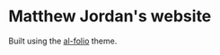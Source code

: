 # Matthew Jordan's website

Built using the [al-folio](https://github.com/alshedivat/al-folio) theme.
